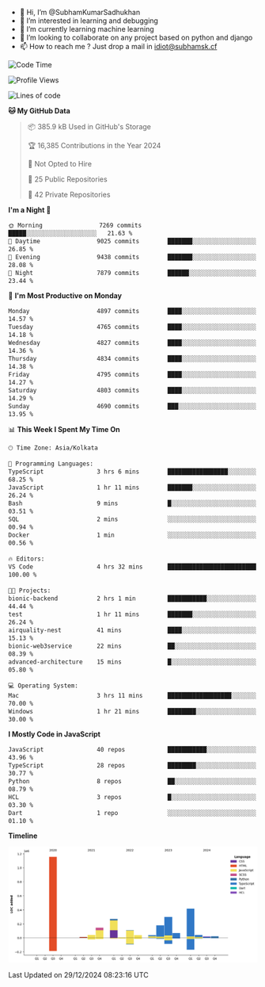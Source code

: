 - 👋 Hi, I’m @SubhamKumarSadhukhan
- 👀 I’m interested in learning and debugging
- 🌱 I’m currently learning machine learning
- 💞️ I’m looking to collaborate on any project based on python and django
- 📫 How to reach me ?
      Just drop a mail in idiot@subhamsk.cf

<!---
SubhamKumarSadhukhan/SubhamKumarSadhukhan is a ✨ special ✨ repository because its `README.md` (this file) appears on your GitHub profile.
You can click the Preview link to take a look at your changes.
--->


<!--START_SECTION:waka-->
![Code Time](http://img.shields.io/badge/Code%20Time-2%2C689%20hrs%2026%20mins-blue)

![Profile Views](http://img.shields.io/badge/Profile%20Views-0-blue)

![Lines of code](https://img.shields.io/badge/From%20Hello%20World%20I%27ve%20Written-2.9%20million%20lines%20of%20code-blue)

**🐱 My GitHub Data** 

> 📦 385.9 kB Used in GitHub's Storage 
 > 
> 🏆 16,385 Contributions in the Year 2024
 > 
> 🚫 Not Opted to Hire
 > 
> 📜 25 Public Repositories 
 > 
> 🔑 42 Private Repositories 
 > 
**I'm a Night 🦉** 

```text
🌞 Morning                7269 commits        █████░░░░░░░░░░░░░░░░░░░░   21.63 % 
🌆 Daytime                9025 commits        ███████░░░░░░░░░░░░░░░░░░   26.85 % 
🌃 Evening                9438 commits        ███████░░░░░░░░░░░░░░░░░░   28.08 % 
🌙 Night                  7879 commits        ██████░░░░░░░░░░░░░░░░░░░   23.44 % 
```
📅 **I'm Most Productive on Monday** 

```text
Monday                   4897 commits        ████░░░░░░░░░░░░░░░░░░░░░   14.57 % 
Tuesday                  4765 commits        ████░░░░░░░░░░░░░░░░░░░░░   14.18 % 
Wednesday                4827 commits        ████░░░░░░░░░░░░░░░░░░░░░   14.36 % 
Thursday                 4834 commits        ████░░░░░░░░░░░░░░░░░░░░░   14.38 % 
Friday                   4795 commits        ████░░░░░░░░░░░░░░░░░░░░░   14.27 % 
Saturday                 4803 commits        ████░░░░░░░░░░░░░░░░░░░░░   14.29 % 
Sunday                   4690 commits        ███░░░░░░░░░░░░░░░░░░░░░░   13.95 % 
```


📊 **This Week I Spent My Time On** 

```text
🕑︎ Time Zone: Asia/Kolkata

💬 Programming Languages: 
TypeScript               3 hrs 6 mins        █████████████████░░░░░░░░   68.25 % 
JavaScript               1 hr 11 mins        ███████░░░░░░░░░░░░░░░░░░   26.24 % 
Bash                     9 mins              █░░░░░░░░░░░░░░░░░░░░░░░░   03.51 % 
SQL                      2 mins              ░░░░░░░░░░░░░░░░░░░░░░░░░   00.94 % 
Docker                   1 min               ░░░░░░░░░░░░░░░░░░░░░░░░░   00.56 % 

🔥 Editors: 
VS Code                  4 hrs 32 mins       █████████████████████████   100.00 % 

🐱‍💻 Projects: 
bionic-backend           2 hrs 1 min         ███████████░░░░░░░░░░░░░░   44.44 % 
test                     1 hr 11 mins        ███████░░░░░░░░░░░░░░░░░░   26.24 % 
airquality-nest          41 mins             ████░░░░░░░░░░░░░░░░░░░░░   15.13 % 
bionic-web3service       22 mins             ██░░░░░░░░░░░░░░░░░░░░░░░   08.39 % 
advanced-architecture    15 mins             █░░░░░░░░░░░░░░░░░░░░░░░░   05.80 % 

💻 Operating System: 
Mac                      3 hrs 11 mins       ██████████████████░░░░░░░   70.00 % 
Windows                  1 hr 21 mins        ████████░░░░░░░░░░░░░░░░░   30.00 % 
```

**I Mostly Code in JavaScript** 

```text
JavaScript               40 repos            ███████████░░░░░░░░░░░░░░   43.96 % 
TypeScript               28 repos            ████████░░░░░░░░░░░░░░░░░   30.77 % 
Python                   8 repos             ██░░░░░░░░░░░░░░░░░░░░░░░   08.79 % 
HCL                      3 repos             █░░░░░░░░░░░░░░░░░░░░░░░░   03.30 % 
Dart                     1 repo              ░░░░░░░░░░░░░░░░░░░░░░░░░   01.10 % 
```



**Timeline**

![Lines of Code chart](https://raw.githubusercontent.com/SubhamKumarSadhukhan/SubhamKumarSadhukhan/main/assets/bar_graph.png)


 Last Updated on 29/12/2024 08:23:16 UTC
<!--END_SECTION:waka-->
